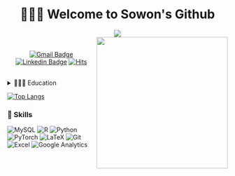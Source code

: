 <div align=center>
  
  <h1>🙋🏻‍♀️ Welcome to Sowon's Github</h1>
<img src="https://capsule-render.vercel.app/api?type=waving&color=timeAuto&height=300&section=header&text=🙋🏻‍♀️ Welcome to Sowon's Github%20render&fontSize=90" />
  
</div>
<img src="https://user-images.githubusercontent.com/97766158/194181664-91a696ad-be43-4eed-a935-9e9844cdfbb7.png" align="right" width="300px">

<br>

<div align=center>

[![Gmail Badge](https://img.shields.io/badge/-Gmail-d14836?style=flat&logo=Gmail&logoColor=white&link=mailto:sowonjjjj@gmail.com)](mailto:sowonjjjj@gmail.com)
[![Linkedin Badge](https://img.shields.io/badge/-Linkedin-d14836?style=flat&logo=Linkedin&color=darkblue&logoColor=white&link=https://www.linkedin.com/in/sowonjeong/)](https://www.linkedin.com/in/sowonjeong/)
[![Hits](https://hits.seeyoufarm.com/api/count/incr/badge.svg?url=https%3A%2F%2Fgithub.com%2Fsowonjeong&count_bg=%2379C83D&title_bg=%23555555&icon=&icon_color=%23E7E7E7&title=hits&edge_flat=false)](https://hits.seeyoufarm.com)

</div>

<br>

<details>
<summary>👩🏻‍🎓 Education</summary>
<div markdown="1">
  
- Master's, The University of Chicago (2021.09-)
- Bachelor's, Yonsei University (2014.03 ~ 2019.02)
</div>
</details>

[![Top Langs](https://github-readme-stats.vercel.app/api/top-langs/?username=sowonjeong)](https://github.com/anuraghazra/github-readme-stats)


### 🔧 Skills

![MySQL](https://img.shields.io/badge/mysql-%2300f.svg?style=for-the-badge&logo=mysql&logoColor=white)
![R](https://img.shields.io/badge/R-276DC3?style=for-the-badge&logo=r&logoColor=white)
![Python](https://img.shields.io/badge/python-3670A0?style=for-the-badge&logo=python&logoColor=ffdd54)
![PyTorch](https://img.shields.io/badge/PyTorch-%23EE4C2C.svg?style=for-the-badge&logo=PyTorch&logoColor=white)
![LaTeX](https://img.shields.io/badge/latex-%23008080.svg?style=for-the-badge&logo=latex&logoColor=white)
![Git](https://img.shields.io/badge/git-%23F05033.svg?style=for-the-badge&logo=git&logoColor=white)
![Excel](https://img.shields.io/badge/Microsoft_Excel-217346?style=for-the-badge&logo=microsoft-excel&logoColor=white)
![Google Analytics](https://img.shields.io/badge/Google%20Analytics-E37400?style=for-the-badge&logo=google%20analytics&logoColor=white)
 <!-- More Badges from : https://dev.to/envoy_/150-badges-for-github-pnk -->
  <!-- More Badges from : https://github.com/Ileriayo/markdown-badges -->

<!---
sowonjeong/sowonjeong is a ✨ special ✨ repository because its `README.md` (this file) appears on your GitHub profile.
You can click the Preview link to take a look at your changes.
--->
